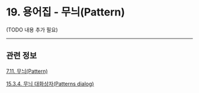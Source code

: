 # 19. 용어집 - 무늬(Pattern)

(TODO 내용 추가 필요)

***

## 관련 정보

[7.11. 무늬(Pattern)](./07-11-patterns.md)

[15.3.4. 무늬 대화상자(Patterns dialog)](./15-03-04-patterns-dialog.md)